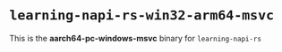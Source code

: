 # `learning-napi-rs-win32-arm64-msvc`

This is the **aarch64-pc-windows-msvc** binary for `learning-napi-rs`

